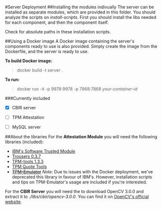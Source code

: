 #Server Deployment
##Installing the modules indivually
The server can be installed as separate modules, which are provided in this folder. You should analyze the scripts on _install-scripts_. First you should install the libs needed for each component, and then the component itself.

Check for absolute paths in these installation scripts.

##Using a Docker image
A Docker image containing the server's components ready to use is also provided. Simply create the image from the Dockerfile, and the server is ready to use.

**To build Docker image:**
> docker build -t server .

**To run:**
> docker run -it -p 9978:9978 -p 7868:7868 _your-container-id_

###Currently included
- [x] CBIR server
- [ ] TPM Attestation
- [ ] MySQL server


##About the libraries
For the **Attestation Module** you will need the following libraries (included):
* [IBM's Software Trusted Module](http://ibmswtpm.sourceforge.net/)
* [Trousers 0.3.7](https://sourceforge.net/projects/trousers/files/trousers/)
* [TPM-tools 1.3.3](https://sourceforge.net/projects/trousers/files/tpm-tools/)
* [TPM Quote Tools](https://sourceforge.net/projects/tpmquotetools/)
* ~~[TPM-Emulator](https://github.com/PeterHuewe/tpm-emulator)~~ _Note:_ Due to issues with the Docker deployment, we've deprecated this library in favour of IBM's. However, installation scripts and tips on TPM-Emulator's usage are included if you're interested.


For the **CBIR Server** you will need the to download OpenCV 3.0.0 and extract it to _./libs/cbir/opencv-3.0.0_. You can find it on [OpenCV's official website](http://opencv.org/downloads.html).
